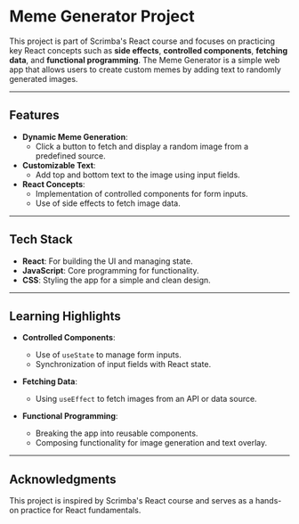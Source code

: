 # Meme Generator Project

This project is part of Scrimba's React course and focuses on practicing key React concepts such as **side effects**, **controlled components**, **fetching data**, and **functional programming**. The Meme Generator is a simple web app that allows users to create custom memes by adding text to randomly generated images.

---

## **Features**

- **Dynamic Meme Generation**:
  - Click a button to fetch and display a random image from a predefined source.
- **Customizable Text**:
  - Add top and bottom text to the image using input fields.
- **React Concepts**:
  - Implementation of controlled components for form inputs.
  - Use of side effects to fetch image data.

---

## **Tech Stack**

- **React**: For building the UI and managing state.
- **JavaScript**: Core programming for functionality.
- **CSS**: Styling the app for a simple and clean design.

---

## **Learning Highlights**

- **Controlled Components**:
  - Use of `useState` to manage form inputs.
  - Synchronization of input fields with React state.

- **Fetching Data**:
  - Using `useEffect` to fetch images from an API or data source.

- **Functional Programming**:
  - Breaking the app into reusable components.
  - Composing functionality for image generation and text overlay.

---

## **Acknowledgments**

This project is inspired by Scrimba's React course and serves as a hands-on practice for React fundamentals.
